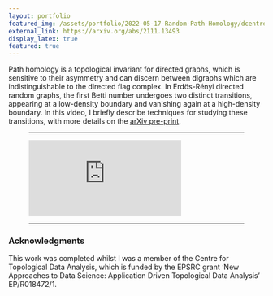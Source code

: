 ```yaml
---
layout: portfolio
featured_img: /assets/portfolio/2022-05-17-Random-Path-Homology/dcentre.jpeg
external_link: https://arxiv.org/abs/2111.13493
display_latex: true
featured: true
---
```

Path homology is a topological invariant for directed graphs, which is sensitive to their asymmetry and can discern between digraphs which are indistinguishable to the directed flag complex.
In Erdös-Rényi directed random graphs, the first Betti number undergoes two distinct transitions, appearing at a low-density boundary and vanishing again at a high-density boundary.
In this video, I briefly describe techniques for studying these transitions, with more details on the [arXiv pre-print](https://arxiv.org/abs/2111.13493).
<!--more-->

<figure class = "in_article">
    <hr class="midrule">
        <div class="vid_wrapper"><iframe src="https://www.youtube.com/embed/HZSnNUuLWAU" frameborder="0" allow="autoplay; encrypted-media" allowfullscreen></iframe></div>
    <hr class="midrule">
</figure>

### Acknowledgments
This work was completed whilst I was a member of the Centre for Topological Data Analysis, which is funded by the EPSRC grant ‘New Approaches to Data Science: Application Driven Topological Data Analysis’ EP/R018472/1.
